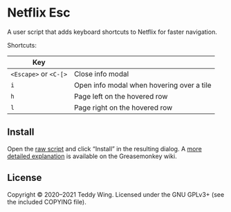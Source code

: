 Netflix Esc
===========

A user script that adds keyboard shortcuts to Netflix for faster navigation.

Shortcuts:

| Key                   |                                           |
|-----------------------|-------------------------------------------|
| `<Escape>` or `<C-[>` | Close info modal                          |
| `i`                   | Open info modal when hovering over a tile |
| `h`                   | Page left on the hovered row              |
| `l`                   | Page right on the hovered row             |


## Install
Open the [raw script][1] and click “Install” in the resulting dialog. A [more
detailed explanation][2] is available on the Greasemonkey wiki.


## License
Copyright © 2020–2021 Teddy Wing. Licensed under the GNU GPLv3+ (see the
included COPYING file).


[1]: https://raw.githubusercontent.com/teddywing/netflix-esc/master/netflix-esc.user.js
[2]: https://wiki.greasespot.net/Greasemonkey_Manual:Installing_Scripts
